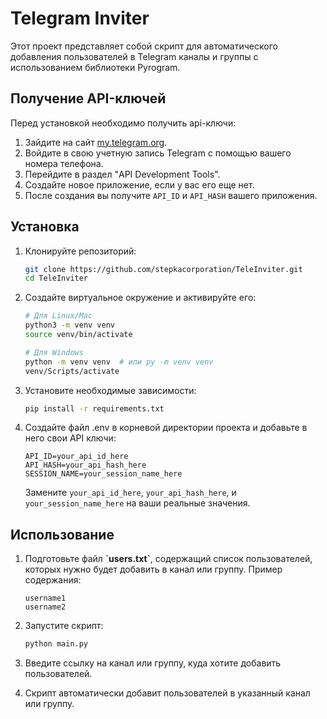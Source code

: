 # Telegram Inviter

Этот проект представляет собой скрипт для автоматического добавления 
пользователей в Telegram каналы и группы с использованием библиотеки Pyrogram.

## Получение API-ключей

Перед установкой необходимо получить api-ключи:

1. Зайдите на сайт [my.telegram.org](https://my.telegram.org/).
2. Войдите в свою учетную запись Telegram с помощью вашего номера телефона. 
3. Перейдите в раздел "API Development Tools". 
4. Создайте новое приложение, если у вас его еще нет. 
5. После создания вы получите `API_ID` и `API_HASH` вашего приложения.

## Установка

1. Клонируйте репозиторий:

   ```bash
   git clone https://github.com/stepkacorporation/TeleInviter.git
   cd TeleInviter
   ```
   
2. Создайте виртуальное окружение и активируйте его:

   ```bash
   # Для Linux/Mac
   python3 -m venv venv  
   source venv/bin/activate 
   ```
   
   ```bash
   # Для Windows
   python -m venv venv  # или py -m venv venv
   venv/Scripts/activate 
   ```

3. Установите необходимые зависимости:

   ```bash
   pip install -r requirements.txt
   ```

4. Создайте файл .env в корневой директории проекта и добавьте в него свои API ключи:

   ```text
   API_ID=your_api_id_here
   API_HASH=your_api_hash_here
   SESSION_NAME=your_session_name_here
   ```
   
   Замените `your_api_id_here`, `your_api_hash_here`, и `your_session_name_here` на ваши реальные значения.


## Использование

1. Подготовьте файл **\`users.txt\`**, содержащий список пользователей, которых нужно будет добавить в канал или группу. 
Пример содержания:

   ```text
   username1
   username2
   ```
   
2. Запустите скрипт:

   ```bash
   python main.py
   ```
   
3. Введите ссылку на канал или группу, куда хотите добавить пользователей.
4. Скрипт автоматически добавит пользователей в указанный канал или группу.